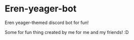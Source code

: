 # Eren-yeager-bot
Eren yeager-themed discord bot for fun!


Some for fun thing created by me for me and my friends! :D
